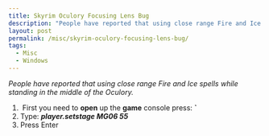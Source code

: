 ```yaml
---
title: Skyrim Oculory Focusing Lens Bug
description: "People have reported that using close range Fire and Ice spells while standing in the middle of the Oculory."
layout: post
permalink: /misc/skyrim-oculory-focusing-lens-bug/
tags:
  - Misc
  - Windows
---
```

_People have reported that using close range Fire and Ice spells while standing in the middle of the Oculory._

  1.  First you need to **open** up the **game** console press: **\`**
  2. Type: **_player.setstage MG06 55_**
  3. Press Enter
